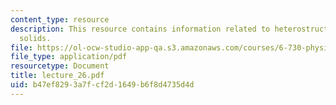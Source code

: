 ```yaml
---
content_type: resource
description: This resource contains information related to heterostructures and inhomogeneous
  solids.
file: https://ol-ocw-studio-app-qa.s3.amazonaws.com/courses/6-730-physics-for-solid-state-applications-spring-2003/b47ef8293a7fcf2d1649b6f8d4735d4d_lecture_26.pdf
file_type: application/pdf
resourcetype: Document
title: lecture_26.pdf
uid: b47ef829-3a7f-cf2d-1649-b6f8d4735d4d
---
```

